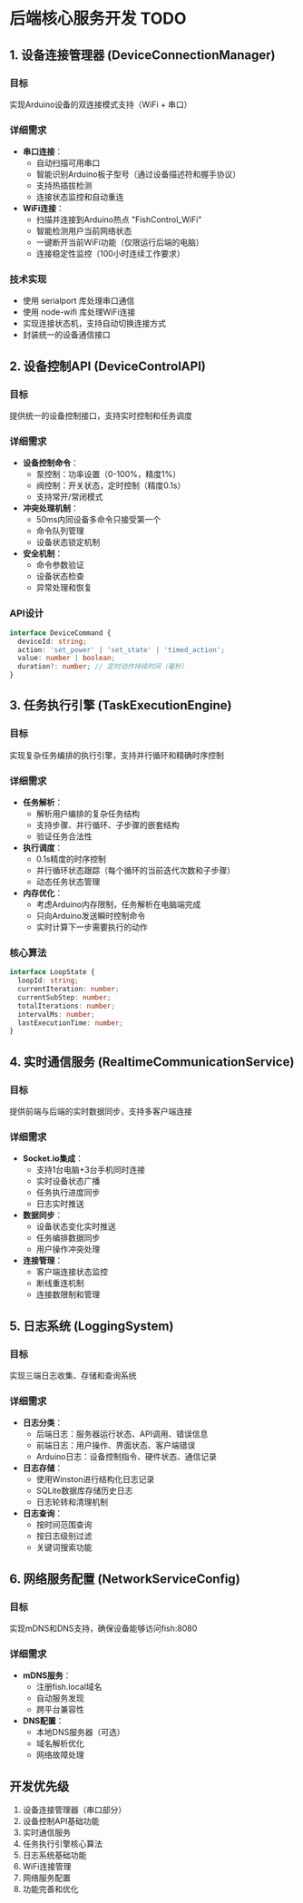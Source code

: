 # 后端核心服务开发 TODO

## 1. 设备连接管理器 (DeviceConnectionManager)
### 目标
实现Arduino设备的双连接模式支持（WiFi + 串口）

### 详细需求
- **串口连接**：
  - 自动扫描可用串口
  - 智能识别Arduino板子型号（通过设备描述符和握手协议）
  - 支持热插拔检测
  - 连接状态监控和自动重连
- **WiFi连接**：
  - 扫描并连接到Arduino热点 "FishControl_WiFi"
  - 智能检测用户当前网络状态
  - 一键断开当前WiFi功能（仅限运行后端的电脑）
  - 连接稳定性监控（100小时连续工作要求）

### 技术实现
- 使用 serialport 库处理串口通信
- 使用 node-wifi 库处理WiFi连接
- 实现连接状态机，支持自动切换连接方式
- 封装统一的设备通信接口

## 2. 设备控制API (DeviceControlAPI)
### 目标
提供统一的设备控制接口，支持实时控制和任务调度

### 详细需求
- **设备控制命令**：
  - 泵控制：功率设置（0-100%，精度1%）
  - 阀控制：开关状态，定时控制（精度0.1s）
  - 支持常开/常闭模式
- **冲突处理机制**：
  - 50ms内同设备多命令只接受第一个
  - 命令队列管理
  - 设备状态锁定机制
- **安全机制**：
  - 命令参数验证
  - 设备状态检查
  - 异常处理和恢复

### API设计
```typescript
interface DeviceCommand {
  deviceId: string;
  action: 'set_power' | 'set_state' | 'timed_action';
  value: number | boolean;
  duration?: number; // 定时动作持续时间（毫秒）
}
```

## 3. 任务执行引擎 (TaskExecutionEngine)
### 目标
实现复杂任务编排的执行引擎，支持并行循环和精确时序控制

### 详细需求
- **任务解析**：
  - 解析用户编排的复杂任务结构
  - 支持步骤、并行循环、子步骤的嵌套结构
  - 验证任务合法性
- **执行调度**：
  - 0.1s精度的时序控制
  - 并行循环状态跟踪（每个循环的当前迭代次数和子步骤）
  - 动态任务状态管理
- **内存优化**：
  - 考虑Arduino内存限制，任务解析在电脑端完成
  - 只向Arduino发送瞬时控制命令
  - 实时计算下一步需要执行的动作

### 核心算法
```typescript
interface LoopState {
  loopId: string;
  currentIteration: number;
  currentSubStep: number;
  totalIterations: number;
  intervalMs: number;
  lastExecutionTime: number;
}
```

## 4. 实时通信服务 (RealtimeCommunicationService)
### 目标
提供前端与后端的实时数据同步，支持多客户端连接

### 详细需求
- **Socket.io集成**：
  - 支持1台电脑+3台手机同时连接
  - 实时设备状态广播
  - 任务执行进度同步
  - 日志实时推送
- **数据同步**：
  - 设备状态变化实时推送
  - 任务编排数据同步
  - 用户操作冲突处理
- **连接管理**：
  - 客户端连接状态监控
  - 断线重连机制
  - 连接数限制和管理

## 5. 日志系统 (LoggingSystem)
### 目标
实现三端日志收集、存储和查询系统

### 详细需求
- **日志分类**：
  - 后端日志：服务器运行状态、API调用、错误信息
  - 前端日志：用户操作、界面状态、客户端错误
  - Arduino日志：设备控制指令、硬件状态、通信记录
- **日志存储**：
  - 使用Winston进行结构化日志记录
  - SQLite数据库存储历史日志
  - 日志轮转和清理机制
- **日志查询**：
  - 按时间范围查询
  - 按日志级别过滤
  - 关键词搜索功能

## 6. 网络服务配置 (NetworkServiceConfig)
### 目标
实现mDNS和DNS支持，确保设备能够访问fish:8080

### 详细需求
- **mDNS服务**：
  - 注册fish.local域名
  - 自动服务发现
  - 跨平台兼容性
- **DNS配置**：
  - 本地DNS服务器（可选）
  - 域名解析优化
  - 网络故障处理

## 开发优先级
1. 设备连接管理器（串口部分）
2. 设备控制API基础功能
3. 实时通信服务
4. 任务执行引擎核心算法
5. 日志系统基础功能
6. WiFi连接管理
7. 网络服务配置
8. 功能完善和优化

